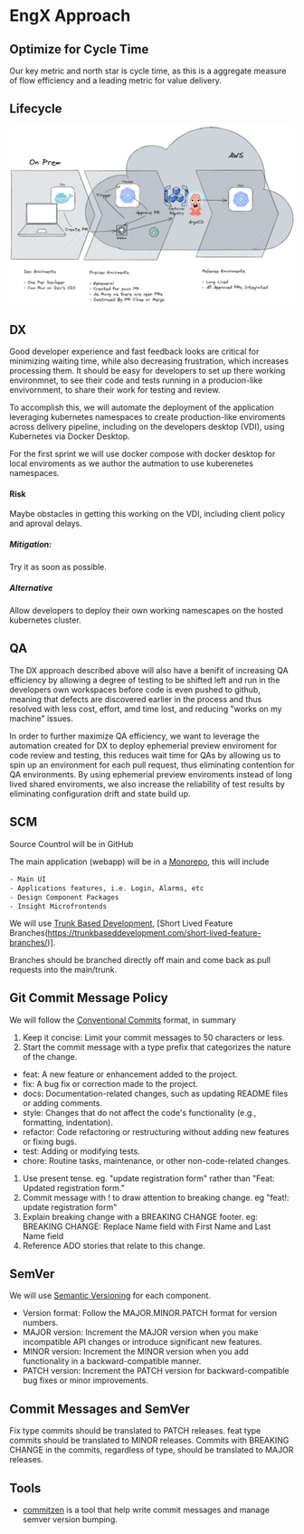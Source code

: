 # EngX Approach


## Optimize for Cycle Time

Our key metric and north star is cycle time, as this is a aggregate measure of
flow efficiency and a leading metric for value delivery.

## Lifecycle

![Application Lifecycle](assets/lifecycle.png)

## DX

Good developer experience and fast feedback looks are critical for minimizing
waiting time, while also decreasing frustration, which increases processing
them. It should be easy for developers to set up there working environmnet, to
see their code and tests running in a producion-like envivornment, to share
their work for testing and review.

To accomplish this, we will automate the deployment of the application
leveraging kubernetes namespaces to create production-like enviroments across
delivery pipeline, including on the developers desktop (VDI), using Kubernetes
via Docker Desktop.

For the first sprint we will use docker compose with docker desktop for local
enviroments as we author the autmation to use kuberenetes namespaces.

#### Risk

Maybe obstacles in getting this working on the VDI, including client policy and
aproval delays.

##### Mitigation:

Try it as soon as possible.

##### Alternative

Allow developers to deploy their own working namescapes on the hosted
kubernetes cluster.

## QA

The DX approach described above will also have a benifit of increasing QA
efficiency by allowing a degree of testing to be shifted left and run in the
developers own workspaces before code is even pushed to github, meaning that
defects are discovered earlier in the process and thus resolved with less cost,
effort, amd time lost, and reducing "works on my machine" issues.

In order to further maximize QA efficiency, we want to leverage the automation
created for DX to deploy ephemerial preview enviroment for code review and
testing, this reduces wait time for QAs by allowing us to spin up an
environment for each pull request, thus eliminating contention for QA
environments. By using ephemerial preview enviroments instead of long lived
shared enviroments, we also increase the reliability of test results by
eliminating configuration drift and state build up.

## SCM

Source Countrol will be in GitHub

The main application (webapp) will be in a [Monorepo](https://monorepo.tools), this will include

    - Main UI
    - Applications features, i.e. Login, Alarms, etc
    - Design Component Packages
    - Insight Microfrontends

We will use [Trunk Based Development](https://trunkbaseddevelopment.com), [Short Lived Feature Branches(https://trunkbaseddevelopment.com/short-lived-feature-branches/)].

Branches should be branched directly off main and come back as pull requests into the main/trunk.

## Git Commit Message Policy

We will follow the [Conventional Commits](https://www.conventionalcommits.org/en/v1.0.0/#summary) format, in summary

1. Keep it concise: Limit your commit messages to 50 characters or less.
1. Start the commit message with a type prefix that categorizes the nature of
the change.
  - feat: A new feature or enhancement added to the project.
  - fix: A bug fix or correction made to the project.
  - docs: Documentation-related changes, such as updating README files or
    adding comments.
  - style: Changes that do not affect the code's functionality (e.g.,
    formatting, indentation).
  - refactor: Code refactoring or restructuring without adding new features or
    fixing bugs.
  - test: Adding or modifying tests.
  - chore: Routine tasks, maintenance, or other non-code-related changes.
1. Use present tense. eg. "update registration form" rather than "Feat: Updated
   registration form."
1. Commit message with ! to draw attention to breaking change. eg "feat!:
   update registration form"
1. Explain breaking change with a BREAKING CHANGE footer.
   eg: BREAKING CHANGE: Replace Name field with First Name and Last Name field
1. Reference ADO stories that relate to this change.

## SemVer

We will use [Semantic Versioning](https://semver.org/) for each component.

- Version format: Follow the MAJOR.MINOR.PATCH format for version numbers.
- MAJOR version: Increment the MAJOR version when you make incompatible API
  changes or introduce significant new features.
- MINOR version: Increment the MINOR version when you add functionality in a
  backward-compatible manner.
- PATCH version: Increment the PATCH version for backward-compatible bug fixes
  or minor improvements.

## Commit Messages and SemVer

Fix type commits should be translated to PATCH releases. feat type commits
should be translated to MINOR releases. Commits with BREAKING CHANGE in the
commits, regardless of type, should be translated to MAJOR releases.

## Tools

- [commitzen](https://commitizen-tools.github.io/commitizen/) is a tool that
  help write commit messages and manage semver version bumping.



